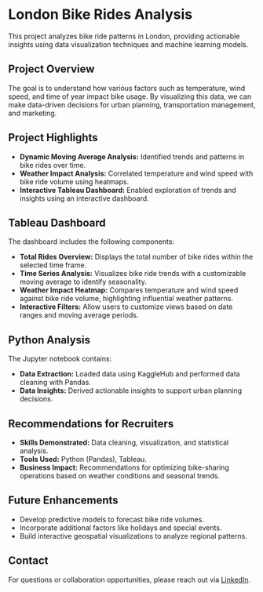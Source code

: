 # London Bike Rides Analysis

This project analyzes bike ride patterns in London, providing actionable insights using data visualization techniques and machine learning models.

## Project Overview

The goal is to understand how various factors such as temperature, wind speed, and time of year impact bike usage. By visualizing this data, we can make data-driven decisions for urban planning, transportation management, and marketing.

## Project Highlights

- **Dynamic Moving Average Analysis:** Identified trends and patterns in bike rides over time.
- **Weather Impact Analysis:** Correlated temperature and wind speed with bike ride volume using heatmaps.
- **Interactive Tableau Dashboard:** Enabled exploration of trends and insights using an interactive dashboard.

## Tableau Dashboard

The dashboard includes the following components:

- **Total Rides Overview:** Displays the total number of bike rides within the selected time frame.
- **Time Series Analysis:** Visualizes bike ride trends with a customizable moving average to identify seasonality.
- **Weather Impact Heatmap:** Compares temperature and wind speed against bike ride volume, highlighting influential weather patterns.
- **Interactive Filters:** Allow users to customize views based on date ranges and moving average periods.

## Python Analysis

The Jupyter notebook contains:

- **Data Extraction:** Loaded data using KaggleHub and performed data cleaning with Pandas.
- **Data Insights:** Derived actionable insights to support urban planning decisions.

## Recommendations for Recruiters

- **Skills Demonstrated:** Data cleaning, visualization, and statistical analysis.
- **Tools Used:** Python (Pandas), Tableau.
- **Business Impact:** Recommendations for optimizing bike-sharing operations based on weather conditions and seasonal trends.

## Future Enhancements

- Develop predictive models to forecast bike ride volumes.
- Incorporate additional factors like holidays and special events.
- Build interactive geospatial visualizations to analyze regional patterns.

## Contact

For questions or collaboration opportunities, please reach out via [LinkedIn](https://www.linkedin.com/in/vedantshinde25).
